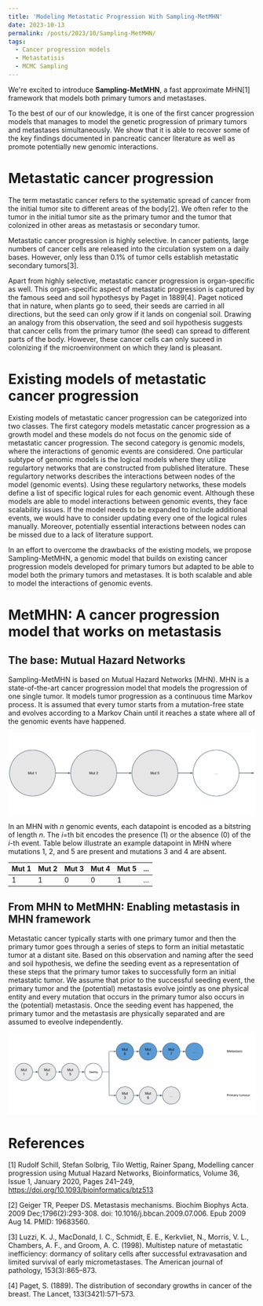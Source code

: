 ```yaml
---
title: 'Modeling Metastatic Progression With Sampling-MetMHN'
date: 2023-10-13
permalink: /posts/2023/10/Sampling-MetMHN/
tags:
  - Cancer progression models
  - Metastatisis 
  - MCMC Sampling
---
```



We're excited to introduce **Sampling-MetMHN**, a fast approximate MHN[1] framework that models both primary tumors and metastases. 

To the best of our of our knowledge, it is one of the first cancer progression models that manages to model the genetic progression of primary tumors and metastases simultaneously. We show that it is able to recover some of the key findings documented in pancreatic cancer literature as well as promote potentially new genomic interactions. 

Metastatic cancer progression 
=================

The term metastatic cancer refers to the systematic spread of cancer from the initial tumor site to different areas of the body[2]. We often refer to the tumor in the initial tumor site as the primary tumor and the tumor that colonized in other areas as metastasis or secondary tumor. 

Metastatic cancer progression is highly selective. In cancer patients, large numbers of cancer cells are released into the circulation system on a daily bases. However, only less than 0.1% of tumor cells establish metastatic secondary tumors[3]. 

Apart from highly selective, metastatic cancer progression is organ-specific as well. This organ-specific aspect of metastatic progression is captured by the famous seed and soil hypothesys by Paget in 1889[4]. Paget noticed that in nature, when plants go to seed, their seeds are carried in all directions, but the seed can only grow if it lands on congenial soil. Drawing an analogy from this observation, the seed and soil hypothesis suggests that cancer cells from the primary tumor (the seed) can spread to different parts of the body. However, these cancer cells can only suceed in colonizing if the microenvironment on which they land is pleasant. 

Existing models of metastatic cancer progression
=======

Existing models of metastatic cancer progression can be categorized into two classes. The first category models metastatic cancer progression as a growth model and these models do not focus on the genomic side of metastatic cancer progression. The second category is genomic models, where the interactions of genomic events are considered. One particular subtype of genomic models is the logical models where they utilize regulartory networks that are constructed from published literature. These regulartory networks describes the interactions between nodes of the model (genomic events). Using these regulartory networks, these models define a list of specific logical rules for each genomic event. Although these models are able to model interactions between genomic events, they face scalability issues. If the model needs to be expanded to include additional events, we would have to consider updating every one of the logical rules manually. Moreover, potentially essential interactions between nodes can be missed due to a lack of literature support. 

In an effort to overcome the drawbacks of the existing models, we propose Sampling-MetMHN, a genomic model that builds on existing cancer progression models developed for primary tumors but adapted to be able to model both the primary tumors and metastases. It is both scalable and able to model the interactions of genomic events. 

MetMHN: A cancer progression model that works on metastasis
==================

## The base: Mutual Hazard Networks

Sampling-MetMHN is based on Mutual Hazard Networks (MHN). MHN is a state-of-the-art cancer progression model that models the progression of one single tumor. It models tumor progression as a continuous time Markov process. It is assumed that every tumor starts from a mutation-free state and evolves according to a Markov Chain until it reaches a state where all of the genomic events have happened. 

![Alt text](https://github.com/ChenxiNie/ChenxiNie.github.io/blob/master/images/Markov_Chain_MHN.png?raw=true)

In an MHN with $n$ genomic events, each datapoint is encoded as a bitstring of length $n$. The $i$=th bit encodes the presence (1) or the absence (0) of the $i$-th event. Table below illustrate an example datapoint in MHN where mutations 1, 2, and 5 are present and mutations 3 and 4 are absent. 

| Mut 1 | Mut 2 | Mut 3 | Mut 4 | Mut 5 | ... |
|-------|-------|-------|-------|-------|-----|
| 1     | 1     | 0     | 0     | 1     | ... |


## From MHN to MetMHN: Enabling metastasis in MHN framework 

Metastatic cancer typically starts with one primary tumor and then the primary tumor goes through a series of steps to form an initial metastatic tumor at a distant site. Based on this observation and naming after the seed and soil hypothesis, we define the seeding event as a representation of these steps that the primary tumor takes to successfully form an initial metastatic tumor. We assume that prior to the successful seeding event, the primary tumor and the (potential) metastasis evolve jointly as one physical entity and every mutation that occurs in the primary tumor also occurs in the (potential) metastasis. Once the seeding event has happened, the primary tumor and the metastasis are physically separated and are assumed to eveolve independently. 

![](https://raw.githubusercontent.com/ChenxiNie/ChenxiNie.github.io/e5bb3732515d30968d809134d23e935deacbc84d/images/CTMC_MetMHN.svg)



References
==========
[1] Rudolf Schill, Stefan Solbrig, Tilo Wettig, Rainer Spang, Modelling cancer progression using Mutual Hazard Networks, Bioinformatics, Volume 36, Issue 1, January 2020, Pages 241–249, https://doi.org/10.1093/bioinformatics/btz513

[2] Geiger TR, Peeper DS. Metastasis mechanisms. Biochim Biophys Acta. 2009 Dec;1796(2):293-308. doi: 10.1016/j.bbcan.2009.07.006. Epub 2009 Aug 14. PMID: 19683560.

[3] Luzzi, K. J., MacDonald, I. C., Schmidt, E. E., Kerkvliet, N., Morris, V. L., Chambers, A. F.,
and Groom, A. C. (1998). Multistep nature of metastatic inefficiency: dormancy of solitary
cells after successful extravasation and limited survival of early micrometastases. The American
journal of pathology, 153(3):865–873.

[4] Paget, S. (1889). The distribution of secondary growths in cancer of the breast. The Lancet,
133(3421):571–573.